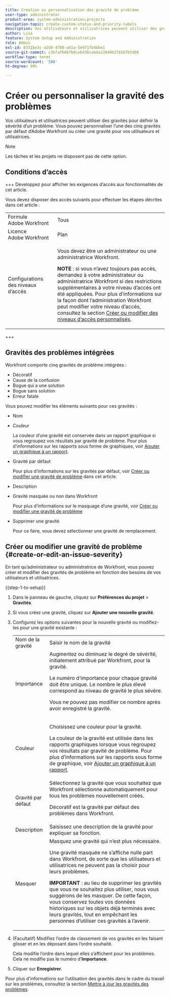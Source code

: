 ```yaml
---
title: Création ou personnalisation des gravité de problème
user-type: administrator
product-area: system-administration;projects
navigation-topic: create-custom-status-and-priority-labels
description: Vos utilisateurs et utilisatrices peuvent utiliser des gravités pour définir la sévérité d’un problème. Vous pouvez personnaliser l’une des cinq gravités par défaut d’Adobe Workfront ou créer une gravité pour vos utilisateurs et utilisatrices.
author: Lisa
feature: System Setup and Administration
role: Admin
exl-id: 0331be3c-a2d8-4788-a41a-5e971fb4bbe1
source-git-commit: c3bfaf666fb0ceb43bcabda13949b27b567b5d08
workflow-type: tm+mt
source-wordcount: '588'
ht-degree: 99%

---
```


# Créer ou personnaliser la gravité des problèmes

<!--
DON'T DELETE, DRAFT OR HIDE THIS ARTICLE. IT IS LINKED TO THE PRODUCT, THROUGH THE CONTEXT SENSITIVE HELP LINKS.

Linked to Understanding Issue Severity.
-->

Vos utilisateurs et utilisatrices peuvent utiliser des gravités pour définir la sévérité d’un problème. Vous pouvez personnaliser l’une des cinq gravités par défaut d’Adobe Workfront ou créer une gravité pour vos utilisateurs et utilisatrices.

>[!NOTE]
>
>Les tâches et les projets ne disposent pas de cette option.

## Conditions d’accès

+++ Développez pour afficher les exigences d’accès aux fonctionnalités de cet article.

Vous devez disposer des accès suivants pour effectuer les étapes décrites dans cet article :

<table style="table-layout:auto"> 
 <col> 
 <col> 
 <tbody> 
  <tr> 
   <td role="rowheader">Formule Adobe Workfront</td> 
   <td>Tous</td> 
  </tr> 
  <tr> 
   <td role="rowheader">Licence Adobe Workfront</td> 
   <td>Plan</td> 
  </tr> 
  <tr> 
   <td role="rowheader">Configurations des niveaux d’accès</td> 
   <td> <p>Vous devez être un administrateur ou une administratrice Workfront.</p> <p><b>NOTE</b> : si vous n’avez toujours pas accès, demandez à votre administrateur ou administratrice Workfront si des restrictions supplémentaires à votre niveau d’accès ont été appliquées. Pour plus d’informations sur la façon dont l’administration Workfront peut modifier votre niveau d’accès, consultez la section <a href="../../../administration-and-setup/add-users/configure-and-grant-access/create-modify-access-levels.md" class="MCXref xref">Créer ou modifier des niveaux d’accès personnalisés</a>.</p> </td> 
  </tr> 
 </tbody> 
</table>

+++

## Gravités des problèmes intégrées

Workfront comporte cinq gravités de problème intégrées :

* Décoratif
* Cause de la confusion
* Bogue qui a une solution
* Bogue sans solution
* Erreur fatale

<p>Vous pouvez modifier les éléments suivants pour ces gravités :</p>

* Nom
* Couleur

  La couleur d’une gravité est conservée dans un rapport graphique si vous regroupez vos résultats par gravité de problème. Pour plus d’informations sur les rapports sous forme de graphiques, voir [Ajouter un graphique à un rapport](../../../reports-and-dashboards/reports/creating-and-managing-reports/add-chart-report.md).

* Gravité par défaut

  Pour plus d’informations sur les gravités par défaut, voir [Créer ou modifier une gravité de problème](#create-or-edit-an-issue-severity) dans cet article.
* Description
* Gravité masquée ou non dans Workfront

  Pour plus d’informations sur le masquage d’une gravité, voir [Créer ou modifier une gravité de problème](#create-or-edit-an-issue-severity")

* Supprimer une gravité

  Pour ce faire, vous devez sélectionner une gravité de remplacement.

## Créer ou modifier une gravité de problème {#create-or-edit-an-issue-severity}

En tant qu’administrateur ou administratrice de Workfront, vous pouvez créer et modifier des gravités de problème en fonction des besoins de vos utilisateurs et utilisatrices.

{{step-1-to-setup}}

1. Dans le panneau de gauche, cliquez sur **Préférences du projet** > **Gravités**.

1. Si vous créez une gravité, cliquez sur **Ajouter une nouvelle gravité**.
1. Configurez les options suivantes pour la nouvelle gravité ou modifiez-les pour une gravité existante :

   <table style="table-layout:auto"> 
    <col> 
    <col> 
    <tbody> 
     <tr> 
      <td role="rowheader">Nom de la gravité</td> 
      <td>Saisir le nom de la gravité</td> 
     </tr> 
     <tr> 
      <td role="rowheader">Importance</td> 
      <td>Augmentez ou diminuez le degré de sévérité, initialement attribué par Workfront, pour la gravité.
      <p>Le numéro d’importance pour chaque gravité doit être unique. Le nombre le plus élevé correspond au niveau de gravité le plus sévère.</p> <p>Vous ne pouvez pas modifier ce nombre après avoir enregistré la gravité.</p> </td> 
     </tr> 
     <tr> 
      <td role="rowheader">Couleur</td> 
      <td> <p>Choisissez une couleur pour la gravité.</p> 
      <p>La couleur de la gravité est utilisée dans les rapports graphiques lorsque vous regroupez vos résultats par gravité de problème. Pour plus d’informations sur les rapports sous forme de graphique, voir <a href="../../../reports-and-dashboards/reports/creating-and-managing-reports/add-chart-report.md" class="MCXref xref">Ajouter un graphique à un rapport</a>.</p> </td> 
     </tr> 
     <tr> 
      <td role="rowheader">Gravité par défaut</td> 
      <td>Sélectionnez la gravité que vous souhaitez que Workfront sélectionne automatiquement pour tous les problèmes nouvellement créés.</p>
      <p>Décoratif est la gravité par défaut des problèmes dans Workfront.</p></td> 
     </tr> 
     <tr> 
      <td role="rowheader">Description</td> 
      <td>Saisissez une description de la gravité pour expliquer sa fonction.</td> 
     </tr> 
     <tr> 
      <td role="rowheader">Masquer</td> 
      <td> Masquez une gravité qui n’est plus nécessaire. 
      <p>Une gravité masquée ne s’affiche nulle part dans Workfront, de sorte que les utilisateurs et utilisatrices ne peuvent pas la choisir pour leurs problèmes.</p> 
      <p><b>IMPORTANT</b> : au lieu de supprimer les gravités que vous ne souhaitez plus utiliser, nous vous suggérons de les masquer. De cette façon, vous conservez toutes vos données historiques sur les objets déjà terminés avec leurs gravités, tout en empêchant les personnes d’utiliser ces gravités à l’avenir.</p> </td> 
     </tr> 
    </tbody> 
   </table>

1. (Facultatif) Modifiez l’ordre de classement de vos gravités en les faisant glisser et en les déposant dans l’ordre souhaité.

   Cela modifie l’ordre dans lequel elles s’affichent pour les problèmes. Cela ne modifie pas le numéro d’**Importance**.

1. Cliquer sur **Enregistrer**.

Pour plus d’informations sur l’utilisation des gravités dans le cadre du travail sur les problèmes, consultez la section [Mettre à jour les gravités des problèmes](../../../manage-work/issues/issue-information/update-issue-severity.md).
